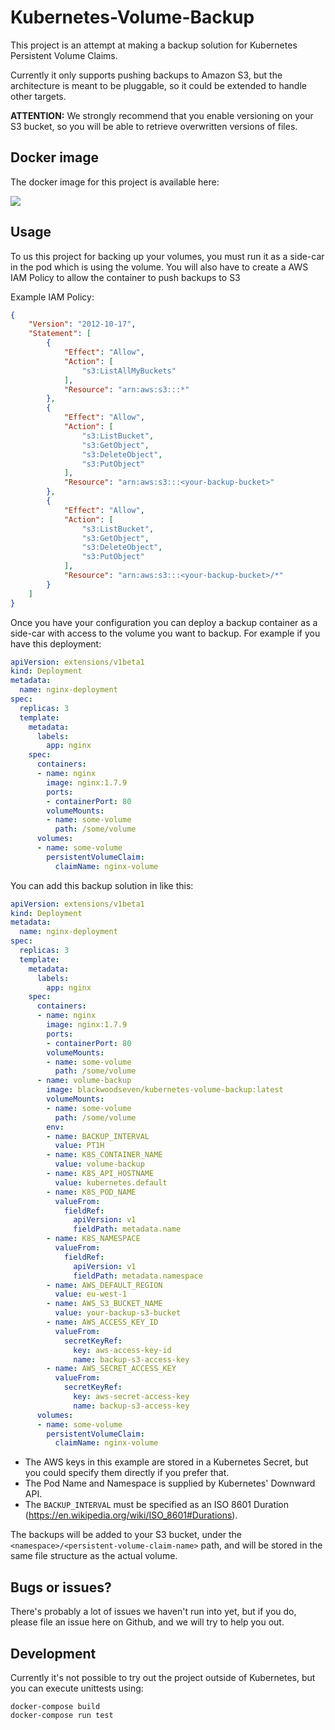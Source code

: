 # Kubernetes-Volume-Backup
This project is an attempt at making a backup solution for Kubernetes Persistent Volume Claims.

Currently it only supports pushing backups to Amazon S3, but the architecture is meant to be pluggable, so it could be extended to handle other targets.

**ATTENTION:** We strongly recommend that you enable versioning on your S3 bucket, so you will be able to retrieve overwritten versions of files.

## Docker image
The docker image for this project is available here:

[![](https://img.shields.io/docker/pulls/blackwoodseven/kubernetes-volume-backup.svg)](https://hub.docker.com/r/blackwoodseven/kubernetes-volume-backup/)

## Usage
To us this project for backing up your volumes, you must run it as a side-car in the pod which is using the volume. You will also have to create a AWS IAM Policy to allow the container to push backups to S3

Example IAM Policy:

```json
{
    "Version": "2012-10-17",
    "Statement": [
        {
            "Effect": "Allow",
            "Action": [
                "s3:ListAllMyBuckets"
            ],
            "Resource": "arn:aws:s3:::*"
        },
        {
            "Effect": "Allow",
            "Action": [
                "s3:ListBucket",
                "s3:GetObject",
                "s3:DeleteObject",
                "s3:PutObject"
            ],
            "Resource": "arn:aws:s3:::<your-backup-bucket>"
        },
        {
            "Effect": "Allow",
            "Action": [
                "s3:ListBucket",
                "s3:GetObject",
                "s3:DeleteObject",
                "s3:PutObject"
            ],
            "Resource": "arn:aws:s3:::<your-backup-bucket>/*"
        }
    ]
}
```

Once you have your configuration you can deploy a backup container as a side-car with access to the volume you want to backup. For example if you have this deployment:

```yaml
apiVersion: extensions/v1beta1
kind: Deployment
metadata:
  name: nginx-deployment
spec:
  replicas: 3
  template:
    metadata:
      labels:
        app: nginx
    spec:
      containers:
      - name: nginx
        image: nginx:1.7.9
        ports:
        - containerPort: 80
        volumeMounts:
        - name: some-volume
          path: /some/volume
      volumes:
      - name: some-volume
        persistentVolumeClaim:
          claimName: nginx-volume
```

You can add this backup solution in like this:

```yaml
apiVersion: extensions/v1beta1
kind: Deployment
metadata:
  name: nginx-deployment
spec:
  replicas: 3
  template:
    metadata:
      labels:
        app: nginx
    spec:
      containers:
      - name: nginx
        image: nginx:1.7.9
        ports:
        - containerPort: 80
        volumeMounts:
        - name: some-volume
          path: /some/volume
      - name: volume-backup
        image: blackwoodseven/kubernetes-volume-backup:latest
        volumeMounts:
        - name: some-volume
          path: /some/volume
        env:
        - name: BACKUP_INTERVAL
          value: PT1H
        - name: K8S_CONTAINER_NAME
          value: volume-backup
        - name: K8S_API_HOSTNAME
          value: kubernetes.default
        - name: K8S_POD_NAME
          valueFrom:
            fieldRef:
              apiVersion: v1
              fieldPath: metadata.name
        - name: K8S_NAMESPACE
          valueFrom:
            fieldRef:
              apiVersion: v1
              fieldPath: metadata.namespace
        - name: AWS_DEFAULT_REGION
          value: eu-west-1
        - name: AWS_S3_BUCKET_NAME
          value: your-backup-s3-bucket
        - name: AWS_ACCESS_KEY_ID
          valueFrom:
            secretKeyRef:
              key: aws-access-key-id
              name: backup-s3-access-key
        - name: AWS_SECRET_ACCESS_KEY
          valueFrom:
            secretKeyRef:
              key: aws-secret-access-key
              name: backup-s3-access-key
      volumes:
      - name: some-volume
        persistentVolumeClaim:
          claimName: nginx-volume
```

* The AWS keys  in this example are stored in a Kubernetes Secret, but you could specify them directly if you prefer that.
* The Pod Name and Namespace is supplied by Kubernetes' Downward API.
* The `BACKUP_INTERVAL` must be specified as an ISO 8601 Duration (https://en.wikipedia.org/wiki/ISO_8601#Durations).

The backups will be added to your S3 bucket, under the `<namespace>/<persistent-volume-claim-name>` path, and will be stored in the same file structure as the actual volume.

## Bugs or issues?
There's probably a lot of issues we haven't run into yet, but if you do, please file an issue here on Github, and we will try to help you out.

## Development
Currently it's not possible to try out the project outside of Kubernetes, but you can execute unittests using:

    docker-compose build
    docker-compose run test
